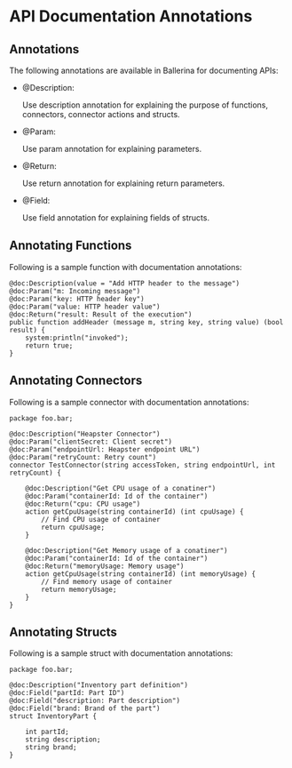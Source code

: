 # API Documentation Annotations

## Annotations

The following annotations are available in Ballerina for documenting APIs:

- @Description: 

    Use description annotation for explaining the purpose of functions, connectors, connector actions and structs.
       
- @Param:

    Use param annotation for explaining parameters.
    
- @Return:

    Use return annotation for explaining return parameters.

- @Field:

    Use field annotation for explaining fields of structs.
     
## Annotating Functions

Following is a sample function with documentation annotations:

````
@doc:Description(value = "Add HTTP header to the message")
@doc:Param("m: Incoming message")
@doc:Param("key: HTTP header key")
@doc:Param("value: HTTP header value")
@doc:Return("result: Result of the execution")
public function addHeader (message m, string key, string value) (bool result) {
    system:println("invoked");
    return true;
}
````

## Annotating Connectors

Following is a sample connector with documentation annotations:

````
package foo.bar;

@doc:Description("Heapster Connector")
@doc:Param("clientSecret: Client secret")
@doc:Param("endpointUrl: Heapster endpoint URL")
@doc:Param("retryCount: Retry count")
connector TestConnector(string accessToken, string endpointUrl, int retryCount) {
    
    @doc:Description("Get CPU usage of a conatiner")
    @doc:Param("containerId: Id of the container")
    @doc:Return("cpu: CPU usage")
    action getCpuUsage(string containerId) (int cpuUsage) {
        // Find CPU usage of container
        return cpuUsage;
    }

    @doc:Description("Get Memory usage of a conatiner")
    @doc:Param("containerId: Id of the container")
    @doc:Return("memoryUsage: Memory usage")
    action getCpuUsage(string containerId) (int memoryUsage) {
        // Find memory usage of container
        return memoryUsage;
    }
}
````

## Annotating Structs

Following is a sample struct with documentation annotations:

````
package foo.bar;

@doc:Description("Inventory part definition")
@doc:Field("partId: Part ID")
@doc:Field("description: Part description")
@doc:Field("brand: Brand of the part")
struct InventoryPart {
    
    int partId;
    string description;
    string brand;
}
````